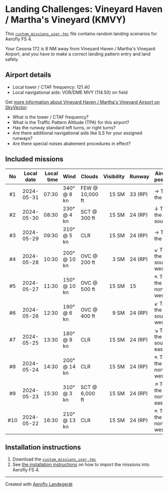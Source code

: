 # Landing Challenges: Vineyard Haven / Martha's Vineyard  (KMVY)

This [`custom_missions_user.tmc`](./custom_missions_user.tmc) file contains random landing scenarios for Aerofly FS 4.

Your Cessna 172 is 8 NM away from Vineyard Haven / Martha's Vineyard  Airport, and you have to make a correct landing pattern entry and land safely.

## Airport details

- Local tower / CTAF frequency: 121.40
- Local navigational aids: VOR/DME MVY (114.50) on field

Get [more information about Vineyard Haven / Martha's Vineyard  Airport on SkyVector](https://skyvector.com/airport/KMVY):

- What is the tower / CTAF frequency?
- What is the Traffic Pattern Altitude (TPA) for this airport?
- Has the runway standard left turns, or right turns?
- Are there additional navigational aids like ILS for your assigned runways?
- Are there special noises abatement procedures in effect?

## Included missions

| No  | Local date | Local time | Wind         | Clouds          | Visibility | Runway   | Aircraft position   |
| :-: | ---------- | ---------: | ------------ | --------------- | ---------: | -------- | ------------------- |
| #1  | 2024-05-31 |      07:30 | 340° @  8 kn | FEW @ 10,000 ft |      15 SM | 33 (RP)  | → To the east       |
| #2  | 2024-05-30 |      08:30 | 230° @  4 kn | SCT @    300 ft |      15 SM | 24 (RP)  | ↓ To the south      |
| #3  | 2024-05-29 |      09:30 | 310° @  5 kn | CLR             |      15 SM | 24 (RP)  | → To the east       |
| #4  | 2024-05-28 |      10:30 | 200° @ 10 kn | OVC @    200 ft |       3 SM | 24 (RP)  | ↙ To the south-west |
| #5  | 2024-05-27 |      11:30 | 150° @ 10 kn | OVC @    500 ft |      15 SM | 15       | ↖ To the north-west |
| #6  | 2024-05-26 |      12:30 | 190° @  6 kn | OVC @    400 ft |       9 SM | 24 (RP)  | ↙ To the south-west |
| #7  | 2024-05-25 |      13:30 | 180° @  9 kn | CLR             |      15 SM | 24 (RP)  | ↘ To the south-east |
| #8  | 2024-05-24 |      14:30 | 200° @ 14 kn | CLR             |      15 SM | 24 (RP)  | ↖ To the north-west |
| #9  | 2024-05-23 |      15:30 | 310° @  3 kn | SCT @  6,000 ft |      15 SM | 24 (RP)  | ↗ To the north-east |
| #10 | 2024-05-22 |      16:30 | 210° @ 13 kn | CLR             |      15 SM | 24 (RP)  | ↖ To the north-west |

## Installation instructions

1. Download the [`custom_missions_user.tmc`](./custom_missions_user.tmc)
2. See [the installation instructions](https://fboes.github.io/aerofly-missions/docs/generic-installation.html) on how to import the missions into Aerofly FS 4.

---

Created with [Aerofly Landegerät](https://github.com/fboes/aerofly-patterns)
